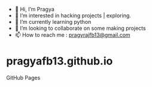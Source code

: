 - 👋 Hi, I’m Pragya
- 👀 I’m interested in hacking projects | exploring.
- 🌱 I’m currently learning python
- 💞️ I’m looking to collaborate on some making projects
- 📫 How to reach me : pragyrajfb13@gmail.com

# pragyafb13.github.io
GitHub Pages
